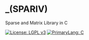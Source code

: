 # _(SPARIV) 
Sparse and Matrix Library in C 

[![License: LGPL v3](https://img.shields.io/badge/License-LGPL%20v3-DarkCyan.svg)](https://www.gnu.org/licenses/lgpl-3.0)
[![PrimaryLang: C](https://img.shields.io/badge/C-11-BlueViolet)](https://en.wikipedia.org/wiki/C11_(C_standard_revision))

